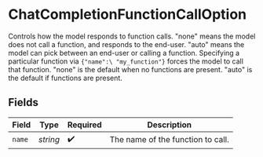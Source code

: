 # ChatCompletionFunctionCallOption

Controls how the model responds to function calls. "none" means the model does not call a function, and responds to the end-user. "auto" means the model can pick between an end-user or calling a function.  Specifying a particular function via `{"name":\ "my_function"}` forces the model to call that function. "none" is the default when no functions are present. "auto" is the default if functions are present.


## Fields

| Field                             | Type                              | Required                          | Description                       |
| --------------------------------- | --------------------------------- | --------------------------------- | --------------------------------- |
| `name`                            | *string*                          | :heavy_check_mark:                | The name of the function to call. |